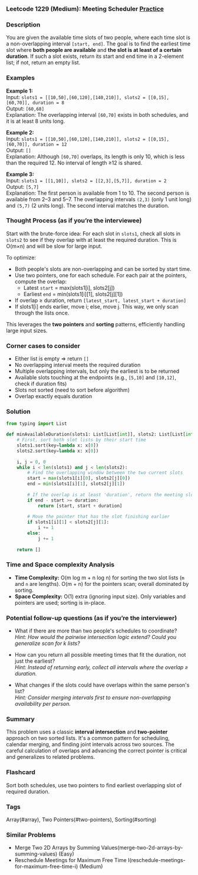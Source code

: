 ### Leetcode 1229 (Medium): Meeting Scheduler [Practice](https://leetcode.com/problems/meeting-scheduler)

### Description  
You are given the available time slots of two people, where each time slot is a non-overlapping interval `[start, end]`. The goal is to find the earliest time slot where **both people are available** and **the slot is at least of a certain duration**. If such a slot exists, return its start and end time in a 2-element list; if not, return an empty list.

### Examples  

**Example 1:**  
Input: `slots1 = [[10,50],[60,120],[140,210]], slots2 = [[0,15],[60,70]], duration = 8`  
Output: `[60,68]`  
Explanation: The overlapping interval `[60,70]` exists in both schedules, and it is at least 8 units long.

**Example 2:**  
Input: `slots1 = [[10,50],[60,120],[140,210]], slots2 = [[0,15],[60,70]], duration = 12`  
Output: `[]`  
Explanation: Although `[60,70]` overlaps, its length is only 10, which is less than the required 12. No interval of length ≥12 is shared.

**Example 3:**  
Input: `slots1 = [[1,10]], slots2 = [[2,3],[5,7]], duration = 2`  
Output: `[5,7]`  
Explanation: The first person is available from 1 to 10. The second person is available from 2–3 and 5–7. The overlapping intervals `(2,3)` (only 1 unit long) and `(5,7)` (2 units long). The second interval matches the duration.

### Thought Process (as if you’re the interviewee)  
Start with the brute-force idea: For each slot in `slots1`, check all slots in `slots2` to see if they overlap with at least the required duration. This is O(m×n) and will be slow for large input.

To optimize:
- Both people's slots are non-overlapping and can be sorted by start time.
- Use two pointers, one for each schedule. For each pair at the pointers, compute the overlap:
  - Latest `start` = max(slots1[i], slots2[j])
  - Earliest `end` = min(slots1[i][1], slots2[j][1])
- If overlap ≥ duration, return `[latest_start, latest_start + duration]`
- If slots1[i] ends earlier, move i; else, move j.
This way, we only scan through the lists once.

This leverages the **two pointers** and **sorting** patterns, efficiently handling large input sizes.

### Corner cases to consider  
- Either list is empty ⇒ return `[]`
- No overlapping interval meets the required duration
- Multiple overlapping intervals, but only the earliest is to be returned
- Available slots touching at the endpoints (e.g., `[5,10]` and `[10,12]`, check if duration fits)
- Slots not sorted (need to sort before algorithm)
- Overlap exactly equals duration

### Solution

```python
from typing import List

def minAvailableDuration(slots1: List[List[int]], slots2: List[List[int]], duration: int) -> List[int]:
    # First, sort both slot lists by their start time
    slots1.sort(key=lambda x: x[0])
    slots2.sort(key=lambda x: x[0])
    
    i, j = 0, 0
    while i < len(slots1) and j < len(slots2):
        # Find the overlapping window between the two current slots
        start = max(slots1[i][0], slots2[j][0])
        end = min(slots1[i][1], slots2[j][1])
        
        # If the overlap is at least 'duration', return the meeting slot
        if end - start >= duration:
            return [start, start + duration]
        
        # Move the pointer that has the slot finishing earlier
        if slots1[i][1] < slots2[j][1]:
            i += 1
        else:
            j += 1
            
    return []
```

### Time and Space complexity Analysis  

- **Time Complexity:** O(m log m + n log n) for sorting the two slot lists (`m` and `n` are lengths). O(m + n) for the pointers scan; overall dominated by sorting.
- **Space Complexity:** O(1) extra (ignoring input size). Only variables and pointers are used; sorting is in-place.

### Potential follow-up questions (as if you’re the interviewer)  

- What if there are more than two people's schedules to coordinate?  
  *Hint: How would the pairwise intersection logic extend? Could you generalize scan for k lists?*
  
- How can you return all possible meeting times that fit the duration, not just the earliest?  
  *Hint: Instead of returning early, collect all intervals where the overlap ≥ duration.*

- What changes if the slots could have overlaps within the same person's list?  
  *Hint: Consider merging intervals first to ensure non-overlapping availability per person.*

### Summary
This problem uses a classic **interval intersection** and **two-pointer** approach on two sorted lists. It's a common pattern for scheduling, calendar merging, and finding joint intervals across two sources. The careful calculation of overlaps and advancing the correct pointer is critical and generalizes to related problems.


### Flashcard
Sort both schedules, use two pointers to find earliest overlapping slot of required duration.

### Tags
Array(#array), Two Pointers(#two-pointers), Sorting(#sorting)

### Similar Problems
- Merge Two 2D Arrays by Summing Values(merge-two-2d-arrays-by-summing-values) (Easy)
- Reschedule Meetings for Maximum Free Time I(reschedule-meetings-for-maximum-free-time-i) (Medium)